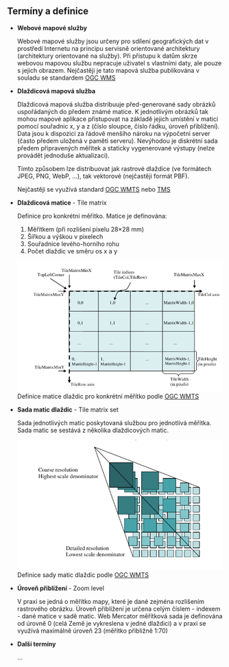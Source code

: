 ## Termíny a definice

* **Webové mapové služby**

  Webové mapové služby jsou určeny pro sdílení geografických dat v prostředí
  Internetu na principu servisně orientované architektury (architektury
  orientované na služby). Při přístupu k datům skrze webovou mapovou službu
  nepracuje uživatel s vlastními daty, ale pouze s jejich obrazem. Nejčastěji je
  tato mapová služba publikována v souladu se standardem [OGC WMS](https://ogc.org/standards/wms)

* **Dlaždicová mapová služba**
  
  Dlaždicová mapová služba distribuuje před-generované sady obrázků uspořádaných
  do předem známé matice. K jednotlivým obrázků tak mohou mapové aplikace
  přistupovat na základě jejich umístění v matici pomocí souřadnic x, y a z
  (číslo sloupce, číslo řádku, úroveň přiblížení). Data jsou k dispozici za
  řádově menšího nároku na výpočetní server (často předem uložená v paměti
  serveru). Nevýhodou je diskrétní sada předem připravených měřítek a staticky
  vygenerované výstupy (nelze provádět jednoduše aktualizaci).

  Tímto způsobem lze distribuovat jak rastrové dlaždice (ve formátech JPEG, PNG,
  WebP, ...), tak vektorové (nejčastěji formát PBF).

  Nejčastěji se využívá standard [OGC WMTS](https://ogc.org/standards/wmts) nebo
  [TMS](https://wiki.osgeo.org/wiki/Tile_Map_Service_Specification)

* **Dlaždicová matice** - Tile matrix

  Definice pro konkrétní měřítko. Matice je definována:

  1. Měřítkem (při rozlišení pixelu 28×28 mm)
  2. Šířkou a výškou v pixelech
  3. Souřadnice levého-horního rohu
  4. Počet dlaždic ve směru os x a y

  ![TileMatrix](images/tile-matrix-representation.png)
  Definice matice dlaždic pro konkrétní měřítko podle 
  [OGC WMTS](https://ogc.org/standards/wmts)


* **Sada matic dlaždic** - Tile matrix set

  Sada jednotlivých matic poskytovaná službou pro jednotlivá měřítka. Sada
  matic se sestává z několika dlaždicových matic.

  ![TileMatrixSet](images/tile-matrix-set-representation.png)
  Definice sady matic dlaždic podle
  [OGC WMTS](https://ogc.org/standards/wmts)

* **Úroveň přiblížení** - Zoom level
  
  V praxi se jedná o měřítko mapy, které je dané zejména rozlišením rastrového
  obrázku. Úroveň přiblížení je určena celým číslem - indexem - dané matice v
  sadě matic. Web Mercator měřítková sada je definována od úrovně 0 (celá Země
  je vykreslena v jedné dlaždici) a v praxi se využívá maximálně úroveň 23 (měřítko přibližně 1:70)
 
* **Další termíny**

  ...

